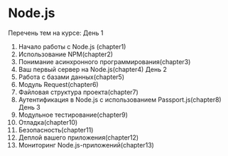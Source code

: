 # Node.js
Перечень тем на курсе:
День 1
1. Начало работы с Node.js (chapter1)
2. Использование NPM(chapter2)
3. Понимание асинхронного программирования(chapter3)
4. Ваш первый сервер на Node.js(chapter4)
День 2
5. Работа с базами данных(chapter5)
6. Модуль Request(chapter6)
7. Файловая структура проекта(chapter7)
8. Аутентификация в Node.js с использованием Passport.js(chapter8)
День 3
9. Модульное тестирование(chapter9)
10. Отладка(chapter10)
11. Безопасность(chapter11)
12. Деплой вашего приложения(chapter12)
13. Мониторинг Node.js-приложений(chapter13)

